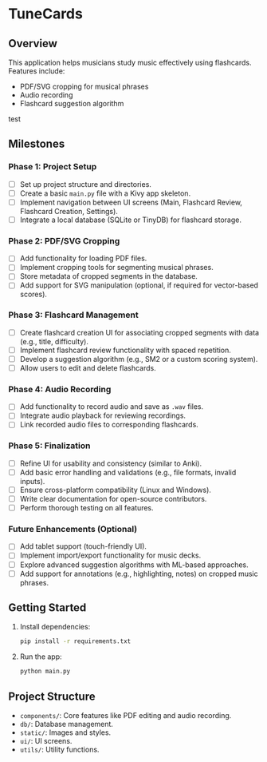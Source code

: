 # TuneCards

## Overview
This application helps musicians study music effectively using flashcards. Features include:
- PDF/SVG cropping for musical phrases
- Audio recording
- Flashcard suggestion algorithm

test

## Milestones
### **Phase 1: Project Setup**
- [ ] Set up project structure and directories.
- [ ] Create a basic `main.py` file with a Kivy app skeleton.
- [ ] Implement navigation between UI screens (Main, Flashcard Review, Flashcard Creation, Settings).
- [ ] Integrate a local database (SQLite or TinyDB) for flashcard storage.

### **Phase 2: PDF/SVG Cropping**
- [ ] Add functionality for loading PDF files.
- [ ] Implement cropping tools for segmenting musical phrases.
- [ ] Store metadata of cropped segments in the database.
- [ ] Add support for SVG manipulation (optional, if required for vector-based scores).

### **Phase 3: Flashcard Management**
- [ ] Create flashcard creation UI for associating cropped segments with data (e.g., title, difficulty).
- [ ] Implement flashcard review functionality with spaced repetition.
- [ ] Develop a suggestion algorithm (e.g., SM2 or a custom scoring system).
- [ ] Allow users to edit and delete flashcards.

### **Phase 4: Audio Recording**
- [ ] Add functionality to record audio and save as `.wav` files.
- [ ] Integrate audio playback for reviewing recordings.
- [ ] Link recorded audio files to corresponding flashcards.

### **Phase 5: Finalization**
- [ ] Refine UI for usability and consistency (similar to Anki).
- [ ] Add basic error handling and validations (e.g., file formats, invalid inputs).
- [ ] Ensure cross-platform compatibility (Linux and Windows).
- [ ] Write clear documentation for open-source contributors.
- [ ] Perform thorough testing on all features.

### **Future Enhancements (Optional)**
- [ ] Add tablet support (touch-friendly UI).
- [ ] Implement import/export functionality for music decks.
- [ ] Explore advanced suggestion algorithms with ML-based approaches.
- [ ] Add support for annotations (e.g., highlighting, notes) on cropped music phrases.

## Getting Started
1. Install dependencies:
   ```bash
   pip install -r requirements.txt
   ```
2. Run the app:
   ```bash
   python main.py
   ```

## Project Structure
- `components/`: Core features like PDF editing and audio recording.
- `db/`: Database management.
- `static/`: Images and styles.
- `ui/`: UI screens.
- `utils/`: Utility functions.
